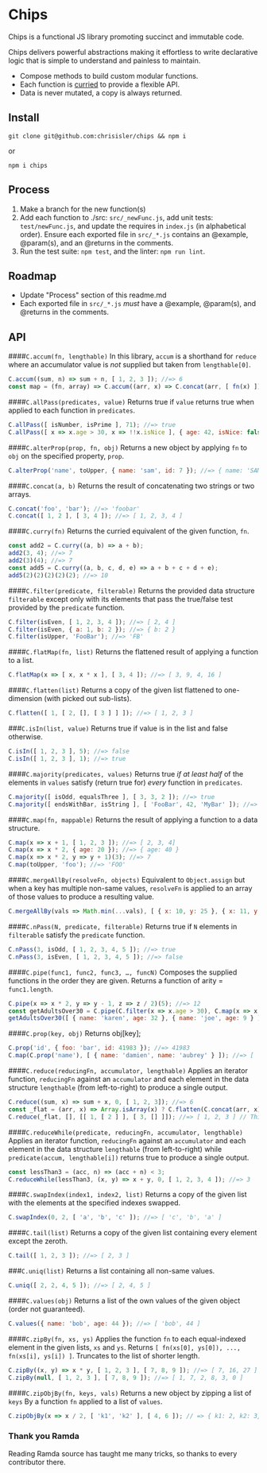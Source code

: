 # Chips
Chips is a functional JS library promoting succinct and immutable code.

Chips delivers powerful abstractions making it effortless to write declarative logic that is simple to understand and painless to maintain.
* Compose methods to build custom modular functions.
* Each function is [curried](https://www.sitepoint.com/currying-in-functional-javascript/) to provide a flexible API.
* Data is never mutated, a copy is always returned.

## Install
```
git clone git@github.com:chrisisler/chips && npm i
```
or
```
npm i chips
```

## Process
1. Make a branch for the new function(s)
2. Add each function to ./src: `src/_newFunc.js`, add unit tests: `test/newFunc.js`, and update the requires in `index.js` (in alphabetical order). Ensure each exported file in `src/_*.js` contains an @example, @param(s), and an @returns in the comments.
3. Run the test suite: `npm test`, and the linter: `npm run lint`.

## Roadmap
* Update "Process" section of this readme.md
* Each exported file in `src/_*.js` *must* have a @example, @param(s), and @returns in the comments.

## API
####`C.accum(fn, lengthable)`
In this library, `accum` is a shorthand for `reduce` where an accumulator value is _not_ supplied but taken from `lengthable[0]`.
```javascript
C.accum((sum, n) => sum + n, [ 1, 2, 3 ]); //=> 6
const map = (fn, array) => C.accum((arr, x) => C.concat(arr, [ fn(x) ]), array);
```

####`C.allPass(predicates, value)`
Returns true if `value` returns true when applied to each function in `predicates`.
```javascript
C.allPass([ isNumber, isPrime ], 71); //=> true
C.allPass([ x => x.age > 30, x => !!x.isNice ], { age: 42, isNice: false }); //=> false
```

####`C.alterProp(prop, fn, obj)`
Returns a new object by applying `fn` to `obj` on the specified property, `prop`.
```javascript
C.alterProp('name', toUpper, { name: 'sam', id: 7 }); //=> { name: 'SAM', id: 7 }
```

####`C.concat(a, b)`
Returns the result of concatenating two strings or two arrays.
```javascript
C.concat('foo', 'bar'); //=> 'foobar'
C.concat([ 1, 2 ], [ 3, 4 ]); //=> [ 1, 2, 3, 4 ]
```

####`C.curry(fn)`
Returns the curried equivalent of the given function, `fn`.
```javascript
const add2 = C.curry((a, b) => a + b);
add2(3, 4); //=> 7
add2(3)(4); //=> 7
const add5 = C.curry((a, b, c, d, e) => a + b + c + d + e);
add5(2)(2)(2)(2)(2); //=> 10
```

####`C.filter(predicate, filterable)`
Returns the provided data structure `filterable` except only with its elements that pass the true/false test provided by the `predicate` function.
```javascript
C.filter(isEven, [ 1, 2, 3, 4 ]); //=> [ 2, 4 ]
C.filter(isEven, { a: 1, b: 2 }); //=> { b: 2 }
C.filter(isUpper, 'FooBar'); //=> 'FB'
```
####`C.flatMap(fn, list)`
Returns the flattened result of applying a function to a list.
```javascript
C.flatMap(x => [ x, x * x ], [ 3, 4 ]); //=> [ 3, 9, 4, 16 ]
```

####`C.flatten(list)`
Returns a copy of the given list flattened to one-dimension (with picked out sub-lists).
```javascript
C.flatten([ 1, [ 2, [], [ 3 ] ] ]); //=> [ 1, 2, 3 ]
```

###`C.isIn(list, value)`
Returns true if value is in the list and false otherwise.
```javascript
C.isIn([ 1, 2, 3 ], 5); //=> false
C.isIn([ 1, 2, 3 ], 1); //=> true
```

####`C.majority(predicates, values)`
Returns true _if at least half_ of the elements in `values` satisfy (return true for) _every_ function in `predicates`.
```javascript
C.majority([ isOdd, equalsThree ], [ 3, 3, 2 ]); //=> true
C.majority([ endsWithBar, isString ], [ 'FooBar', 42, 'MyBar' ]); //=> false
```

####`C.map(fn, mappable)`
Returns the result of applying a function to a data structure.
```javascript
C.map(x => x + 1, [ 1, 2, 3 ]); //=> [ 2, 3, 4]
C.map(x => x * 2, { age: 20 }); //=> { age: 40 }
C.map(x => x * 2, y => y + 1)(3); //=> 7
C.map(toUpper, 'foo'); //=> 'FOO'
```

####`C.mergeAllBy(resolveFn, objects)`
Equivalent to `Object.assign` but when a key has multiple non-same values, `resolveFn` is applied to an array of those values to produce a resulting value.
```javascript
C.mergeAllBy(vals => Math.min(...vals), [ { x: 10, y: 25 }, { x: 11, y: 60 } ]); //=> { x: 10, y: 25 }
```

####`C.nPass(N, predicate, filterable)`
Returns true if `N` elements in `filterable` satisfy the `predicate` function.
```javascript
C.nPass(3, isOdd, [ 1, 2, 3, 4, 5 ]); //=> true
C.nPass(3, isEven, [ 1, 2, 3, 4, 5 ]); //=> false
```

####`C.pipe(func1, func2, func3, …, funcN)`
Composes the supplied functions in the order they are given. Returns a function of arity = `func1.length`.
```javascript
C.pipe(x => x * 2, y => y - 1, z => z / 2)(5); //=> 12
const getAdultsOver30 = C.pipe(C.filter(x => x.age > 30), C.map(x => x.name));
getAdultsOver30([ { name: 'karen', age: 32 }, { name: 'joe', age: 9 } ]); //=> 'karen'
```

####`C.prop(key, obj)`
Returns obj[key];
```javascript
C.prop('id', { foo: 'bar', id: 41983 }); //=> 41983
C.map(C.prop('name'), [ { name: 'damien', name: 'aubrey' } ]); //=> [ 'damien', 'aubrey' ]
```

####`C.reduce(reducingFn, accumulator, lengthable)`
Applies an iterator function, `reducingFn` against an `accumulator` and each element in the data structure `lengthable` (from left-to-right) to produce a single output.
```javascript
C.reduce((sum, x) => sum + x, 0, [ 1, 2, 3]); //=> 6
const _flat = (arr, x) => Array.isArray(x) ? C.flatten(C.concat(arr, x)) : C.concat(arr, [ x ]);
C.reduce(_flat, [], [[ 1, [ 2 ] ], [ 3, [] ]]); //=> [ 1, 2, 3 ] // This is C.flatten
```

####`C.reduceWhile(predicate, reducingFn, accumulator, lengthable)`
Applies an iterator function, `reducingFn` against an `accumulator` and each element in the data structure `lengthable` (from left-to-right) while `predicate(accum, lengthable[i])` returns true to produce a single output.
```javascript
const lessThan3 = (acc, n) => (acc + n) < 3;
C.reduceWhile(lessThan3, (x, y) => x + y, 0, [ 1, 2, 3, 4 ]); //=> 3
```

####`C.swapIndex(index1, index2, list)`
Returns a copy of the given list with the elements at the specified indexes swapped.
```javascript
C.swapIndex(0, 2, [ 'a', 'b', 'c' ]); //=> [ 'c', 'b', 'a' ]
```

####`C.tail(list)`
Returns a copy of the given list containing every element except the zeroth.
```javascript
C.tail([ 1, 2, 3 ]); //=> [ 2, 3 ]
```

###`C.uniq(list)`
Returns a list containing all non-same values.
```javascript
C.uniq([ 2, 2, 4, 5 ]); //=> [ 2, 4, 5 ]
```

####`C.values(obj)`
Returns a list of the own values of the given object (order not guaranteed).
```javascript
C.values({ name: 'bob', age: 44 }); //=> [ 'bob', 44 ]
```

####`C.zipBy(fn, xs, ys)`
Applies the function `fn` to each equal-indexed element in the given lists, `xs` and `ys`.
Returns `[ fn(xs[0], ys[0]), ..., fn(xs[i], ys[i]) ]`.
Truncates to the list of shorter length.
```javascript
C.zipBy((x, y) => x * y, [ 1, 2, 3 ], [ 7, 8, 9 ]); //=> [ 7, 16, 27 ]
C.zipBy(null, [ 1, 2, 3 ], [ 7, 8, 9 ]); //=> [ 1, 7, 2, 8, 3, 0 ]
```

####`C.zipObjBy(fn, keys, vals)`
Returns a new object by zipping a list of `keys` By a function `fn` applied to a list of `values`.
```javascript
C.zipObjBy(x => x / 2, [ 'k1', 'k2' ], [ 4, 6 ]); // => { k1: 2, k2: 3}
```

### Thank you Ramda
Reading Ramda source has taught me many tricks, so thanks to every contributor there.
